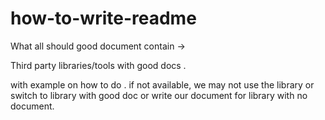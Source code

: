 # how-to-write-readme

What all should good document contain ->

Third party libraries/tools with good docs . 

  with example on how to do . 
  if not available, we may not use the library or switch to library with good doc or write our document for library with no document.
  

